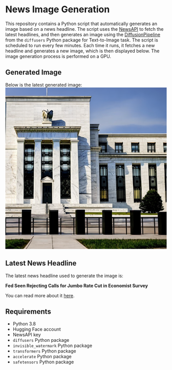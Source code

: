 # News Image Generation
This repository contains a Python script that automatically generates an image based on a news headline. The script uses the [NewsAPI](https://newsapi.org/) to fetch the latest headlines, and then generates an image using the [DiffusionPipeline](https://github.com/huggingface/diffusers) from the `diffusers` Python package for Text-to-Image task.
The script is scheduled to run every few minutes. Each time it runs, it fetches a new headline and generates a new image, which is then displayed below. The image generation process is performed on a GPU.

## Generated Image
Below is the latest generated image:
![Generated Image](image.png)

## Latest News Headline
The latest news headline used to generate the image is:

**Fed Seen Rejecting Calls for Jumbo Rate Cut in Economist Survey**

You can read more about it [here](https://news.google.com/rss/articles/CBMitAFBVV95cUxQTmNXOHRqWVNobF81c05wakxJc1pqTnNkU3BtSGlfY3JOVlNIbG9hX3RFb0NYR2VyTUVrdGJSMkZGV0VoajVTQ3JqNjNpMzE4dE1yQVlZcWhZbEItQjZMMFlmc3AzWGVMZmdPb21zN3YxdVowYTVmdTNaSWFkUjU1Yk94eWRzQldyTE82Y0xXV1FhR2pNRkJOQ1VIRk1EMXRrTGVpcmNaSXNBN1VEaXJZcDMtSTc?oc=5).

## Requirements
- Python 3.8
- Hugging Face account
- NewsAPI key
- `diffusers` Python package
- `invisible_watermark` Python package
- `transformers` Python package
- `accelerate` Python package
- `safetensors` Python package

